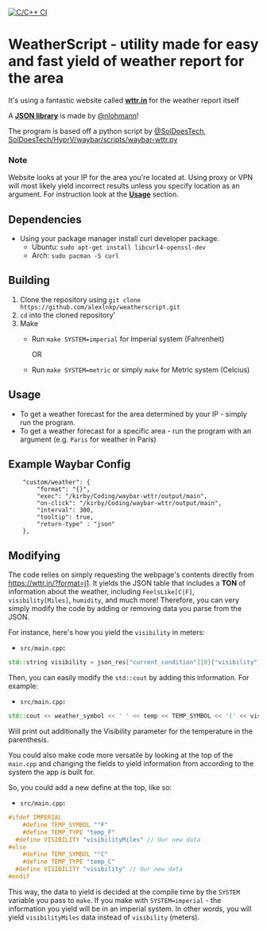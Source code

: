 [![C/C++ CI](https://github.com/alexlnkp/weatherscript/actions/workflows/c-cpp.yml/badge.svg)](https://github.com/alexlnkp/weatherscript/actions/workflows/c-cpp.yml)
# WeatherScript - utility made for easy and fast yield of weather report for the area
It's using a fantastic website called [**wttr.in**](https://wttr.in) for the weather report itself

A [**JSON library**](https://github.com/nlohmann/json) is made by [@nlohmann](https://github.com/nlohmann)!

The program is based off a python script by [@SolDoesTech](https://github.com/SolDoesTech), [SolDoesTech/HyprV/waybar/scripts/waybar-wttr.py](https://github.com/SolDoesTech/HyprV4/blob/c81cf650443d680bf7a589de6128d01020dd1bc6/HyprV/waybar/scripts/waybar-wttr.py)


### Note
Website looks at your IP for the area you're located at. Using proxy or VPN will most likely yield incorrect results unless you specify location as an argument. For instruction look at the [**Usage**](https://github.com/alexlnkp/weatherscript/tree/master#usage) section.

## Dependencies
- Using your package manager install curl developer package.
   - Ubuntu: `sudo apt-get install libcurl4-openssl-dev`
   - Arch: `sudo pacman -S curl`

## Building
1. Clone the repository using `git clone https://github.com/alexlnkp/weatherscript.git`
2. `cd` into the cloned repository'
3. Make
   - Run `make SYSTEM=imperial` for Imperial system (Fahrenheit)
     
     OR
     
   - Run `make SYSTEM=metric` or simply `make` for Metric system (Celcius)

## Usage
- To get a weather forecast for the area determined by your IP - simply run the program.
- To get a weather forecast for a specific area - run the program with an argument (e.g. `Paris` for weather in Paris)

## Example Waybar Config
```jsonc
    "custom/weather": {
        "format": "{}",
        "exec": "/kirby/Coding/waybar-wttr/output/main",
        "on-click": "/kirby/Coding/waybar-wttr/output/main",
        "interval": 300,
        "tooltip": true,
        "return-type" : "json"
    },
```

## Modifying
The code relies on simply requesting the webpage's contents directly from https://wttr.in/?format=j1.
It yields the JSON table that includes a **TON** of information about the weather, including `FeelsLike[C|F]`, `visibility[Miles]`, `humidity`, and much more!
Therefore, you can very simply modify the code by adding or removing data you parse from the JSON.

For instance, here's how you yield the `visibility` in meters:

- `src/main.cpp`**:**
```cpp
std::string visibility = json_res["current_condition"][0]["visibility"];
```

Then, you can easily modify the `std::cout` by adding this information. For example:

- `src/main.cpp`**:**
```cpp
std::cout << weather_symbol << ' ' << temp << TEMP_SYMBOL << '(' << visibility << ')' << std::endl;
```

Will print out additionally the Visibility parameter for the temperature in the parenthesis.

You could also make code more versatile by looking at the top of the `main.cpp` and changing the fields to yield information from according to the system the app is built for.

So, you could add a new define at the top, like so:

- `src/main.cpp`**:**
```cpp
#ifdef IMPERIAL
	#define TEMP_SYMBOL "°F"
	#define TEMP_TYPE "temp_F"
  #define VISIBILITY "visibilityMiles" // Our new data
#else
	#define TEMP_SYMBOL "°C"
	#define TEMP_TYPE "temp_C"
  #define VISIBILITY "visibility" // Our new data
#endif
```

This way, the data to yield is decided at the compile time by the `SYSTEM` variable you pass to `make`.
If you make with `SYSTEM=imperial` - the information you yield will be in an imperial system.
In other words, you will yield `visibilityMiles` data instead of `visibility` (meters).
